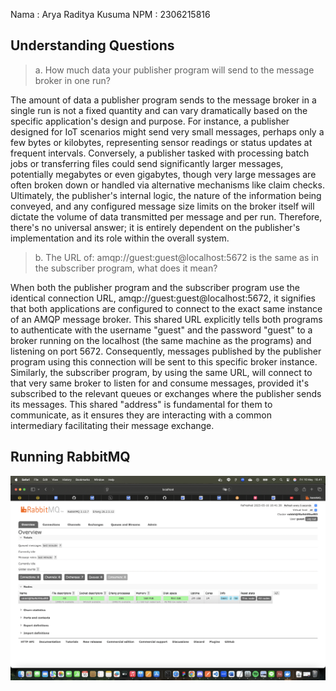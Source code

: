 Nama : Arya Raditya Kusuma
NPM : 2306215816

## Understanding Questions

> a. How much data your publisher program will send to the message broker in one run?

The amount of data a publisher program sends to the message broker in a single run is not a fixed quantity and can vary dramatically based on the specific application's design and purpose. For instance, a publisher designed for IoT scenarios might send very small messages, perhaps only a few bytes or kilobytes, representing sensor readings or status updates at frequent intervals. Conversely, a publisher tasked with processing batch jobs or transferring files could send significantly larger messages, potentially megabytes or even gigabytes, though very large messages are often broken down or handled via alternative mechanisms like claim checks. Ultimately, the publisher's internal logic, the nature of the information being conveyed, and any configured message size limits on the broker itself will dictate the volume of data transmitted per message and per run. Therefore, there's no universal answer; it is entirely dependent on the publisher's implementation and its role within the overall system.

> b. The URL of: amqp://guest:guest@localhost:5672 is the same as in the subscriber program, what does it mean?

When both the publisher program and the subscriber program use the identical connection URL, amqp://guest:guest@localhost:5672, it signifies that both applications are configured to connect to the exact same instance of an AMQP message broker. This shared URL explicitly tells both programs to authenticate with the username "guest" and the password "guest" to a broker running on the localhost (the same machine as the programs) and listening on port 5672. Consequently, messages published by the publisher program using this connection will be sent to this specific broker instance. Similarly, the subscriber program, by using the same URL, will connect to that very same broker to listen for and consume messages, provided it's subscribed to the relevant queues or exchanges where the publisher sends its messages. This shared "address" is fundamental for them to communicate, as it ensures they are interacting with a common intermediary facilitating their message exchange.


## Running RabbitMQ
![img1](img1.png)